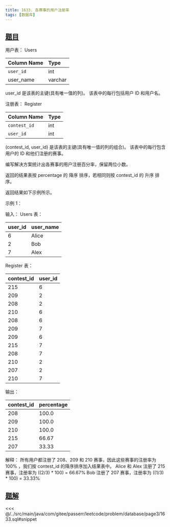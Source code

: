 ```yaml
---
title: 1633. 各赛事的用户注册率
tags: [数据库]
---
```


## [题目](https://leetcode.cn/problems/percentage-of-users-attended-a-contest/)

用户表： Users

| Column Name | Type    |
|:------------|:--------|
| `user_id`   | int     |
| user_name   | varchar |

user_id 是该表的主键(具有唯一值的列)。
该表中的每行包括用户 ID 和用户名。

注册表： Register

| Column Name  | Type |
|:-------------|:-----|
| `contest_id` | int  |
| `user_id`    | int  |

(contest_id, user_id) 是该表的主键(具有唯一值的列的组合)。
该表中的每行包含用户的 ID 和他们注册的赛事。

编写解决方案统计出各赛事的用户注册百分率，保留两位小数。

返回的结果表按 percentage 的 降序 排序，若相同则按 contest_id 的 升序 排序。

返回结果如下示例所示。

示例 1：

输入：
Users 表：

| user_id | user_name |
|:--------|:----------|
| 6       | Alice     |
| 2       | Bob       |
| 7       | Alex      |

Register 表：

| contest_id | user_id |
|:-----------|:--------|
| 215        | 6       |
| 209        | 2       |
| 208        | 2       |
| 210        | 6       |
| 208        | 6       |
| 209        | 7       |
| 209        | 6       |
| 215        | 7       |
| 208        | 7       |
| 210        | 2       |
| 207        | 2       |
| 210        | 7       |

输出：

| contest_id | percentage |
|:-----------|:-----------|
| 208        | 100.0      |
| 209        | 100.0      |
| 210        | 100.0      |
| 215        | 66.67      |
| 207        | 33.33      |

解释：
所有用户都注册了 208、209 和 210 赛事，因此这些赛事的注册率为 100% ，我们按 contest_id 的降序排序加入结果表中。
Alice 和 Alex 注册了 215 赛事，注册率为 ((2/3) * 100) = 66.67%
Bob 注册了 207 赛事，注册率为 ((1/3) * 100) = 33.33%

## [题解](https://github.com/PasseRR/JavaLeetCode/blob/master/src/main/java/com/gitee/passerr/leetcode/problem/database/page3/1633.sql)

<<< @/../src/main/java/com/gitee/passerr/leetcode/problem/database/page3/1633.sql#snippet
